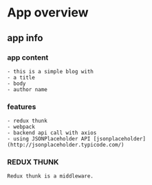 # App overview

## app info
  ### app content
    - this is a simple blog with
    - a title
    - body
    - author name
  ### features
    - redux thunk
    - webpack
    - backend api call with axios
    - using JSONPlaceholder API [jsonplaceholder](http://jsonplaceholder.typicode.com/)

  ### REDUX THUNK
  ```
  Redux thunk is a middleware.
  ```